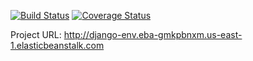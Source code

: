 [![Build Status](https://app.travis-ci.com/MJ3128/swe1-app.svg?branch=main)](https://app.travis-ci.com/MJ3128/swe1-app)
[![Coverage Status](https://coveralls.io/repos/github/MJ3128/swe1-app/badge.svg?branch=)](https://coveralls.io/github/MJ3128/swe1-app?branch=)

Project URL: http://django-env.eba-gmkpbnxm.us-east-1.elasticbeanstalk.com 